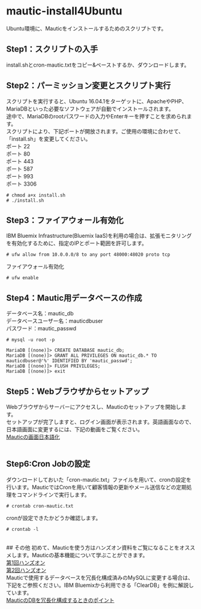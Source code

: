 # mautic-install4Ubuntu
Ubuntu環境に、Mauticをインストールするためのスクリプトです。

## Step1：スクリプトの入手 
install.shとcron-mautic.txtをコピー&ペーストするか、ダウンロードします。<br>

## Step2：パーミッション変更とスクリプト実行
スクリプトを実行すると、Ubuntu 16.04.1をターゲットに、ApacheやPHP、MariaDBといった必要なソフトウェアが自動でインストールされます。<br>
途中で、MariaDBのrootパスワードの入力やEnterキーを押すことを求められます。<br>
スクリプトにより、下記ポートが開放されます。ご使用の環境に合わせて、「install.sh」を変更してください。<br>
ポート 22 <br>
ポート 80 <br>
ポート 443 <br>
ポート 587<br>
ポート 993 <br>
ポート 3306 <br>
```
# chmod a+x install.sh
# ./install.sh
```
## Step3：ファイアウォール有効化
IBM Bluemix Infrastructure(Bluemix IaaS)を利用の場合は、拡張モニタリングを有効化するために、指定のIPとポート範囲を許可します。<br>
```
# ufw allow from 10.0.0.0/8 to any port 48000:48020 proto tcp
```
ファイアウォール有効化 <br>
```
# ufw enable
```
## Step4：Mautic用データベースの作成
データベース名：mautic_db <br>
データベースユーザー名：mauticdbuser <br>
パスワード：mautic_passwd <br>
```
# mysql -u root -p

MariaDB [(none)]> CREATE DATABASE mautic_db;
MariaDB [(none)]> GRANT ALL PRIVILEGES ON mautic_db.* TO mauticdbuser@'%' IDENTIFIED BY 'mautic_passwd';
MariaDB [(none)]> FLUSH PRIVILEGES;
MariaDB [(none)]> exit
```
## Step5：Webブラウザからセットアップ
Webブラウザからサーバーにアクセスし、Mauticのセットアップを開始します。 <br>
セットアップが完了しますと、ログイン画面が表示されます。英語画面なので、日本語画面に変更するには、下記の動画をご覧ください。<br>
<a href="https://youtu.be/xw-YEvDBkss" target="_blank">Mauticの画面日本語化</a>　<br>
<br>
## Step6:Cron Jobの設定
ダウンロードしておいた「cron-mautic.txt」ファイルを用いて、cronの設定を行います。MauticではCronを用いて顧客情報の更新やメール送信などの定期処理をコマンドラインで実行します。
```
# crontab cron-mautic.txt
```
cronが設定できたかどうか確認します。
```
# crontab -l
```
<br>
## その他
初めて、Mauticを使う方はハンズオン資料をご覧になることをオススメします。Mauticの基本機能について学ぶことができます。<br>
<a href="http://www.slideshare.net/kolinz/mautic-68500817" target="_blank">第1回ハンズオン</a>　<br>
<a href="http://www.slideshare.net/kolinz/mautic-70041536" target="_blank">第2回ハンズオン</a>　<br>
Mauticで使用するデータベースを冗長化構成済みのMySQLに変更する場合は、下記をご参照ください。IBM Bluemixから利用できる「ClearDB」を例に解説しています。<br>
<a href="https://kolinz.blogspot.jp/2016/12/mauticdb.html" target="_blank">MauticのDBを冗長化構成するときのポイント</a>　<br>

